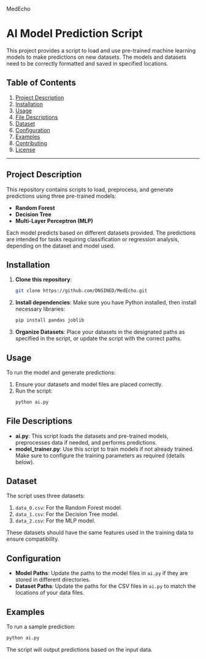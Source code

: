MedEcho

# AI Model Prediction Script

This project provides a script to load and use pre-trained machine learning models to make predictions on new datasets. The models and datasets need to be correctly formatted and saved in specified locations.

## Table of Contents

1. [Project Description](#project-description)
2. [Installation](#installation)
3. [Usage](#usage)
4. [File Descriptions](#file-descriptions)
5. [Dataset](#dataset)
6. [Configuration](#configuration)
7. [Examples](#examples)
8. [Contributing](#contributing)
9. [License](#license)

---

## Project Description

This repository contains scripts to load, preprocess, and generate predictions using three pre-trained models:
- **Random Forest**
- **Decision Tree**
- **Multi-Layer Perceptron (MLP)**

Each model predicts based on different datasets provided. The predictions are intended for tasks requiring classification or regression analysis, depending on the dataset and model used.

## Installation

1. **Clone this repository**:
   ```bash
   git clone https://github.com/DNSINED/MedEcho.git
   ```
2. **Install dependencies**:
   Make sure you have Python installed, then install necessary libraries:
   ```bash
   pip install pandas joblib
   ```

3. **Organize Datasets**:
   Place your datasets in the designated paths as specified in the script, or update the script with the correct paths.

## Usage

To run the model and generate predictions:
1. Ensure your datasets and model files are placed correctly.
2. Run the script:
   ```bash
   python ai.py
   ```

## File Descriptions

- **ai.py**: This script loads the datasets and pre-trained models, preprocesses data if needed, and performs predictions.
- **model_trainer.py**: Use this script to train models if not already trained. Make sure to configure the training parameters as required (details below).

## Dataset

The script uses three datasets:
1. `data_0.csv`: For the Random Forest model.
2. `data_1.csv`: For the Decision Tree model.
3. `data_2.csv`: For the MLP model.

These datasets should have the same features used in the training data to ensure compatibility.

## Configuration

- **Model Paths**: Update the paths to the model files in `ai.py` if they are stored in different directories.
- **Dataset Paths**: Update the paths for the CSV files in `ai.py` to match the locations of your data files.

## Examples

To run a sample prediction:
```bash
python ai.py
```

The script will output predictions based on the input data.
